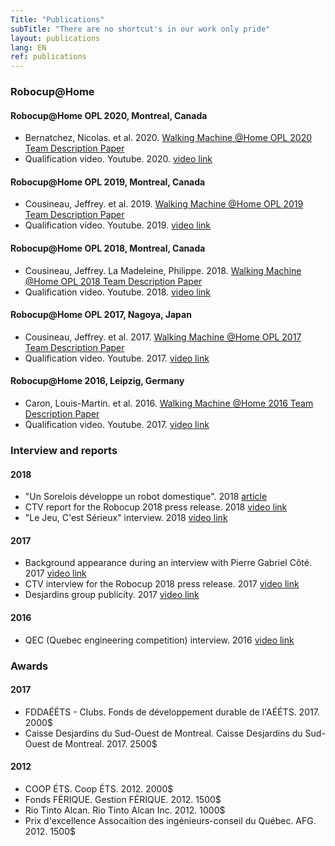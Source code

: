 ```yaml
---
Title: "Publications"
subTitle: "There are no shortcut's in our work only pride"
layout: publications
lang: EN
ref: publications
---
```


### **Robocup@Home**


#### **Robocup@Home OPL 2020, Montreal, Canada**
  *  Bernatchez, Nicolas. et al. 2020. [Walking Machine @Home OPL 2020 Team Description Paper](https://github.com/WalkingMachine/wm_robocup_tdp/raw/tdp_2020/WalkingMachine_Robocup2020.pdf)
  *  Qualification video. Youtube. 2020. [video link](https://www.youtube.com/)

#### **Robocup@Home OPL 2019, Montreal, Canada**
  *  Cousineau, Jeffrey. et al. 2019. [Walking Machine @Home OPL 2019 Team Description Paper](https://github.com/WalkingMachine/wm_robocup_tdp/raw/tdp_2019/WalkingMachine_Robocup2019.pdf)
  *  Qualification video. Youtube. 2019. [video link](https://www.youtube.com/watch?v=PWYqziwsogc)

#### **Robocup@Home OPL 2018, Montreal, Canada**
  *  Cousineau, Jeffrey. La Madeleine, Philippe. 2018. [Walking Machine @Home OPL 2018 Team Description Paper](https://github.com/WalkingMachine/wm_robocup_tdp/raw/tdp_2018/WalkingMachine_Robocup2018.pdf)
  *  Qualification video. Youtube. 2018. [video link](https://www.youtube.com/watch?v=T3Hh75KV6hw)

#### **Robocup@Home OPL 2017, Nagoya, Japan**
  *  Cousineau, Jeffrey. et al. 2017. [Walking Machine @Home OPL 2017 Team Description Paper](https://github.com/WalkingMachine/wm_robocup_tdp/raw/tdp_2017/WalkingMachine_Robocup2017.pdf)
  *  Qualification video. Youtube. 2017. [video link](https://www.youtube.com/watch?v=bBpCaCsV_H4)

#### **Robocup@Home 2016, Leipzig, Germany**
  *  Caron, Louis-Martin. et al. 2016. [Walking Machine @Home 2016 Team Description Paper](https://github.com/WalkingMachine/wm_robocup_tdp/raw/tdp_2016/TDP_WalkingMachine_Robocup%202016.pdf)
  *  Qualification video. Youtube. 2017. [video link](https://www.youtube.com/watch?v=x5hzugan50k)

### **Interview and reports**

#### **2018**  
  * "Un Sorelois développe un robot domestique". 2018 [article](https://www.les2rives.com/un-sorelois-developpe-un-robot-domestique/)
  * CTV report for the Robocup 2018 press release. 2018 [video link](https://www.facebook.com/WalkingMachine/videos/1602216663195630/)
  * "Le Jeu, C'est Sérieux" interview. 2018 [video link](https://www.facebook.com/JeuSerieux/videos/1574664819269801/)

#### **2017**
  * Background appearance during an interview with Pierre Gabriel Côté. 2017 [video link](https://www.facebook.com/WalkingMachine/videos/1474526352631329/)
  * CTV interview for the Robocup 2018 press release. 2017 [video link](https://www.facebook.com/WalkingMachine/videos/1393778970706068/)
  * Desjardins group publicity. 2017 [video link](https://www.facebook.com/Desjardinsgroup/videos/10154912967826810/)

#### **2016**
  * QEC (Quebec engineering competition) interview. 2016 [video link](https://www.youtube.com/watch?v=bQa0y4F1gYU)

### **Awards**

#### **2017**
  * FDDAÉÉTS - Clubs. Fonds de développement durable de l'AÉÉTS. 2017. 2000$ 
  * Caisse Desjardins du Sud-Ouest de Montreal. Caisse Desjardins du Sud-Ouest de Montreal. 2017. 2500$

#### **2012**
  * COOP ÉTS. Coop ÉTS. 2012. 2000$ 
  * Fonds FÉRIQUE. Gestion FÉRIQUE. 2012. 1500$
  * Rio Tinto Alcan. Rio Tinto Alcan Inc. 2012. 1000$
  * Prix d'excellence Assocaition des ingénieurs-conseil du Québec. AFG. 2012. 1500$
